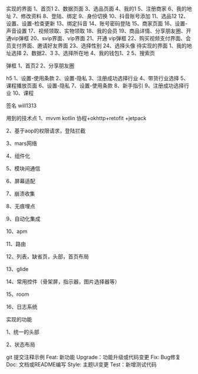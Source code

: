实现的界面
1、首页1
2、数据页面
3、选品页面
4、我的1
5、注册商家
6、我的地址
7、修改资料
8、登陆、绑定
9、身份切换
10、抖音账号添加
11、选品12
12、设置、设置-检查更新
13、绑定抖音
14、账号密码登陆
15、商家页面
16、设置-声音设置
17、视频领取、实物领取
18、我的会员
19、商品详情、分享朋友圈、开通vip弹框
20、svip界面、vip界面
21、开通 vip弹框
22、购买视频支付界面、会员支付界面、邀请好友界面
23、选择性别
24、选择头像
待实现的界面
1、我的地址选择
2、数据2、3
3、选择所在地
4、我的钱包1、2
5、搜索页

弹框
1、首页2
2、分享朋友圈

h5
1、设置-使用条款
2、设置-隐私
3、注册成功选择行业
4、带货行业选择
5、课程播放页面
6、设置-隐私
7、设置-使用条款
8、新手指引
9、注册成功选择行业
10、课程

签名
will1313

用到的技术点
1、mvvm kotlin 协程+okhttp+retofit +jetpack

2、基于aop的权限请求，登陆拦截

3、mars网络

4、组件化

5、模块间通信

6、屏幕适配

7、崩溃收集

8、无痕埋点

9、自动化集成

10、apm

11、路由

12、列表，缺省页，头部，首页布局

13、glide

14、常用控件（骨架屏，指示器，图片选择器等）

15、room

16、日志系统

实现的功能

1、统一的头部

2、状态布局


git 提交注释示例
Feat: 新功能
Upgrade：功能升级或代码变更
Fix: Bug修复
Doc: 文档或README编写
Style: 主题UI变更
Test：新增测试代码